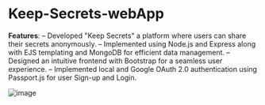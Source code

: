 # Keep-Secrets-webApp


**Features**:
– Developed "Keep Secrets" a platform where users can share their secrets anonymously.
  – Implemented using Node.js and Express along with EJS templating and MongoDB for efficient data management.
  – Designed an intuitive frontend with Bootstrap for a seamless user experience.
  – Implemented local and Google OAuth 2.0 authentication using Passport.js for user Sign-up and Login.

![image](https://github.com/SunnyK9325/Keep-Secrets-webApp/assets/95949944/19262e83-3ce9-4d87-ac80-0973bbdeec5e)
